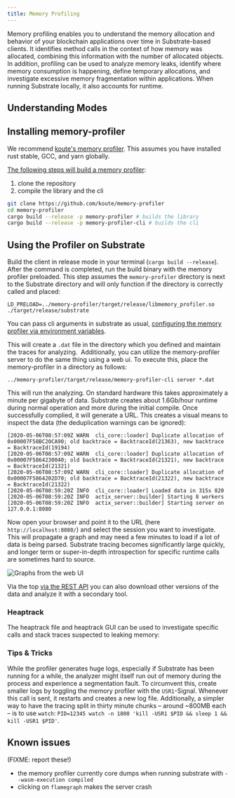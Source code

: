 ```yaml
---
title: Memory Profiling
---
```


Memory profiling enables you to understand the memory allocation and behavior of your blockchain applications over time in Substrate-based clients. It identifies method calls in the context of how memory was allocated, combining this information with the number of allocated objects. In addition, profiling can be used to analyze memory leaks, identify where memory consumption is happening, define temporary allocations, and investigate excessive memory fragmentation within applications. When running Substrate locally, it also accounts for runtime. 

## Understanding Modes

## Installing memory-profiler

We recommend [koute's memory profiler](https://github.com/koute/memory-profiler).
This assumes you have installed rust stable, GCC, and yarn globally. 

[The following steps will build a memory profiler](https://github.com/koute/memory-profiler#building):

1. clone the repository
2. compile the library and the cli

```bash
git clone https://github.com/koute/memory-profiler
cd memory-profiler
cargo build --release -p memory-profiler # builds the library
cargo build --release -p memory-profiler-cli # builds the cli

```

## Using the Profiler on Substrate

Build the client in release mode in your terminal (`cargo build --release`). After the command is completed, run the build binary with the memory profiler preloaded. This step assumes the `memory-profiler` directory is next to the Substrate directory and will only function if the directory is correctly called and placed:

```
LD_PRELOAD=../memory-profiler/target/release/libmemory_profiler.so ./target/release/substrate
```

You can pass cli arguments in substrate as usual, [configuring the memory profiler via environment variables](https://github.com/koute/memory-profiler#environment-variables-used-by-libmemory_profilerso).

This will create a `.dat` file in the directory which you defined and maintain the traces for analyzing. 
Additionally, you can utilize the memory-profiler server to do the same thing using a web ui. 
To execute this, place the memory-profiler in a directory as follows:

```
../memory-profiler/target/release/memory-profiler-cli server *.dat

```

This will run the analyzing. On standard hardware this takes approximately a minute per gigabyte of data. Substrate creates about 1.6Gb/hour runtime during normal operation and more during the initial compile. Once successfully complied, it will generate a URL. This creates a visual means to inspect the data (the deduplication warnings can be ignored):

```
[2020-05-06T08:57:09Z WARN  cli_core::loader] Duplicate allocation of 0x00007F58BC20CA90; old backtrace = BacktraceId(21363), new backtrace = BacktraceId(19194)
[2020-05-06T08:57:09Z WARN  cli_core::loader] Duplicate allocation of 0x00007F5864230040; old backtrace = BacktraceId(21321), new backtrace = BacktraceId(21321)
[2020-05-06T08:57:09Z WARN  cli_core::loader] Duplicate allocation of 0x00007F5864202D70; old backtrace = BacktraceId(21322), new backtrace = BacktraceId(21322)
[2020-05-06T08:59:20Z INFO  cli_core::loader] Loaded data in 315s 820
[2020-05-06T08:59:20Z INFO  actix_server::builder] Starting 8 workers
[2020-05-06T08:59:20Z INFO  actix_server::builder] Starting server on 127.0.0.1:8080
```

Now open your browser and point it to the URL (here `http://localhost:8080/`) and select the session you want to investigate. This will propagate a graph and may need a few minutes to load if a lot of data is being parsed.
Substrate tracing becomes significantly large quickly, and longer term or super-in-depth introspection for specific runtime calls are sometimes hard to source.

![Graphs from the web UI](https://github.com/substrate-developer-hub/substrate-developer-hub.github.io/blob/source/docs/assets/memory-graph.png)


Via the top [via the REST API](https://github.com/koute/memory-profiler#rest-api-exposed-by-memory-profiler-cli-server) you can also download other versions of the data and analyze it with a secondary tool.

### Heaptrack

The heaptrack file and heaptrack GUI can be used to investigate specific calls and stack traces suspected to leaking memory:

### Tips & Tricks

While the profiler generates huge logs, especially if Substrate has been running for a while, the analyzer might itself run out of memory during the process and experience a segmentation fault. To circumvent this, create smaller logs by toggling the memory profiler with the `USR1`-Signal. Whenever this call is sent, it restarts and creates a new log file. Additionally, a simpler way to have the tracing split in thirty minute chunks – around ~800MB each – is to use `watch`: `PID=12345 watch -n 1800 'kill -USR1 $PID && sleep 1 && kill -USR1 $PID'`.

## Known issues

(FIXME: report these!)


- the memory profiler currently core dumps when running substrate with `--wasm-execution compiled`
- clicking on `flamegraph` makes the server crash
